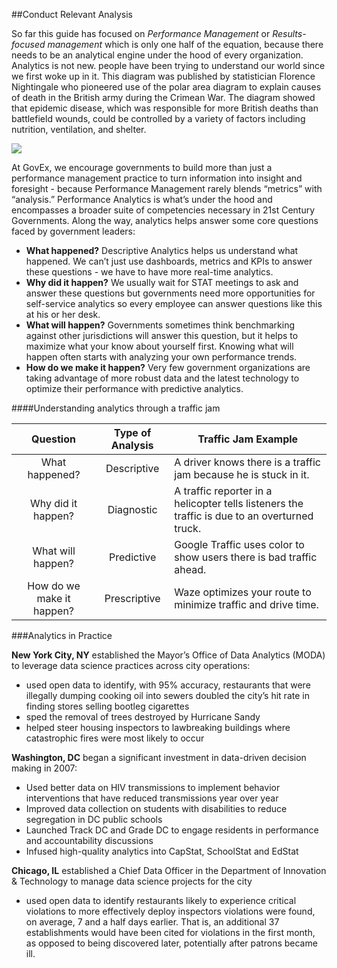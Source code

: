 ##Conduct Relevant Analysis

So far this guide has focused on *Performance Management* or *Results-focused management* which is only one half of the equation, because there needs to be an analytical engine under the hood of every organization. Analytics is not new. people have been trying to understand our world since we first woke up in it. This diagram was published by statistician Florence Nightingale who pioneered use of the polar area diagram to explain causes of death in the British army during the Crimean War. The diagram showed that epidemic disease, which was responsible for more British deaths than battlefield wounds, could be controlled by a variety of factors including nutrition, ventilation, and shelter. 

<img src="https://upload.wikimedia.org/wikipedia/commons/1/17/Nightingale-mortality.jpg">

At GovEx, we encourage governments to build more than just a performance management practice to turn information into insight and foresight - because Performance Management rarely blends “metrics” with “analysis.” Performance Analytics is what’s under the hood and encompasses a broader suite of competencies necessary in 21st Century Governments. Along the way, analytics helps answer some core questions faced by government leaders:
* **What happened?** Descriptive Analytics helps us understand what happened. We can’t just use dashboards, metrics and KPIs to answer these questions - we have to have more real-time analytics.
* **Why did it happen?** We usually wait for STAT meetings to ask and answer these questions but governments need more opportunities for self-service analytics so every employee can answer questions like this at his or her desk.
* **What will happen?** Governments sometimes think benchmarking against other jurisdictions will answer this question, but it helps to maximize what your know about yourself first. Knowing what will happen often starts with analyzing your own performance trends. 
* **How do we make it happen?** Very few government organizations are taking advantage of more robust data and the latest technology to optimize their performance with predictive analytics. 

####Understanding analytics through a traffic jam

|          Question         | Type of Analysis | Traffic Jam Example                                                                           |
|:-------------------------:|:----------------:|-----------------------------------------------------------------------------------------------|
| What happened?            | Descriptive      | A driver knows there is a traffic jam because he is stuck in it.                              |
| Why did it happen?        | Diagnostic       | A traffic reporter in a helicopter tells listeners the traffic is due to an overturned truck. |
| What will happen?         | Predictive       | Google Traffic uses color to show users there is bad traffic ahead.                           |
| How do we make it happen? | Prescriptive     | Waze optimizes your route to minimize traffic and drive time.                                 |

###Analytics in Practice

**New York City, NY** established the Mayor’s Office of Data Analytics (MODA) to leverage data science practices across city operations:
* used open data to identify, with 95% accuracy, restaurants that were illegally dumping cooking oil into sewers 
doubled the city’s hit rate in finding stores selling bootleg cigarettes
* sped the removal of trees destroyed by Hurricane Sandy
* helped steer housing inspectors to lawbreaking buildings where catastrophic fires were most likely to occur

**Washington, DC** began a significant investment in data-driven decision making in 2007:
* Used better data on HIV transmissions to implement behavior interventions that have reduced transmissions year over year
* Improved data collection on students with disabilities to reduce segregation in DC public schools
* Launched Track DC and Grade DC to engage residents in performance and accountability discussions
* Infused high-quality analytics into CapStat, SchoolStat and EdStat

**Chicago, IL** established a Chief Data Officer in the Department of Innovation & Technology to manage data science projects for the city
* used open data to identify restaurants likely to experience critical violations to more effectively deploy inspectors
violations were found, on average, 7 and a half days earlier. That is, an additional 37 establishments would have been cited for violations in the first month, as opposed to being discovered later, potentially after patrons became ill.
